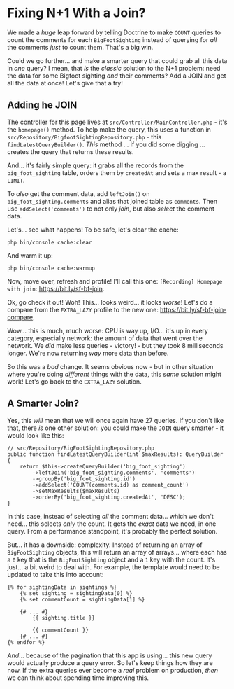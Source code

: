 # Fixing N+1 With a Join?

We made a *huge* leap forward by telling Doctrine to make `COUNT` queries to
count the comments for each `BigFootSighting` instead of querying for *all* the
comments *just* to count them. That's a big win.

Could we go further... and make a smarter query that could grab all this data
in *one* query? I mean, that *is* the *classic* solution to the N+1 problem: need
the data for some Bigfoot sighting *and* their comments? Add a JOIN and get all
the data at once! Let's give that a try!

## Adding he JOIN

The controller for this page lives at `src/Controller/MainController.php` - it's
the `homepage()` method. To help make the query, this uses a function in
`src/Repository/BigfootSightingRepository.php` - this `findLatestQueryBuilder()`.
*This* method ... if you did some digging ... creates the query that returns
these results.

And... it's fairly simple query: it grabs all the records from the `big_foot_sighting`
table, orders them by `createdAt` and sets a max result - a `LIMIT`.

To *also* get the comment data, add `leftJoin()` on `big_foot_sighting.comments`
and alias that joined table as `comments`. Then use `addSelect('comments')` to
not only *join*, but also *select* the comment data.

Let's... see what happens! To be safe, let's clear the cache:

```terminal-silent
php bin/console cache:clear
```

And warm it up:

```terminal-silent
php bin/console cache:warmup
```

Now, move over, refresh and profile! I'll call this one: `[Recording] Homepage with join`:
https://bit.ly/sf-bf-join.

Ok, go check it out! Woh! This... looks weird... it looks *worse*! Let's do a
compare from the `EXTRA_LAZY` profile to the new one: https://bit.ly/sf-bf-join-compare.

Wow... this is much, much worse: CPU is way up, I/O... it's up in every category,
especially network: the amount of data that went over the network. We *did* make
less queries - victory! - but they took 8 milliseconds longer. We're now returning
*way* more data than before.

So this was a *bad* change. It seems obvious now - but in other situation where
you're doing *different* things with the data, this *same* solution might work!
Let's go back to the `EXTRA_LAZY` solution.

## A Smarter Join?

Yes, this *will* mean that we will once again have 27 queries. If you don't like
that, there *is* one other solution: you could make the `JOIN` query smarter - it
would look like this:

```
// src/Repository/BigFootSightingRepository.php
public function findLatestQueryBuilder(int $maxResults): QueryBuilder
{
    return $this->createQueryBuilder('big_foot_sighting')
        ->leftJoin('big_foot_sighting.comments', 'comments')
        ->groupBy('big_foot_sighting.id')
        ->addSelect('COUNT(comments.id) as comment_count')
        ->setMaxResults($maxResults)
        ->orderBy('big_foot_sighting.createdAt', 'DESC');
}
```

In this case, instead of selecting *all* the comment data... which we don't need...
this selects *only* the count. It gets the *exact* data we need, in one query.
From a performance standpoint, it's probably the perfect solution.

But... it has a downside: complexity. Instead of returning an array of
`BigFootSighting` objects, this will return an array of arrays... where each
has a `0` key that is the `BigFootSighting` object and a `1` key with the count.
It's just... a bit weird to deal with. For example, the template would need to
be updated to take this into account:

```
{% for sightingData in sightings %}
    {% set sighting = sightingData[0] %}
    {% set commentCount = sightingData[1] %}

    {# ... #}
		{{ sighting.title }}

		{{ commentCount }}
	{# ... #}
{% endfor %}
```

*And*... because of the pagination that this app is using... this new query would
actually produce a query error. So let's keep things how they are now. If the extra
queries ever become a *real* problem on production, *then* we can think about spending
time improving this.
